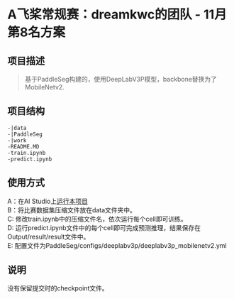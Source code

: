 # A飞桨常规赛：dreamkwc的团队 - 11月第8名方案

## 项目描述
> 基于PaddleSeg构建的，使用DeepLabV3P模型，backbone替换为了MobileNetv2.

## 项目结构
```
-|data
-|PaddleSeg
-|work
-README.MD
-train.ipynb
-predict.ipynb
```
## 使用方式
A：在AI Studio上[运行本项目](https://aistudio.baidu.com/aistudio/usercenter)  
B：将比赛数据集压缩文件放在data文件夹中。  
C: 修改train.ipynb中的压缩文件名，依次运行每个cell即可训练。  
D: 运行predict.ipynb文件中的每个cell即可完成预测推理，结果保存在Output/result/result文件中。  
E: 配置文件为PaddleSeg/configs/deeplabv3p/deeplabv3p_mobilenetv2.yml  

## 说明
没有保留提交时的checkpoint文件。
